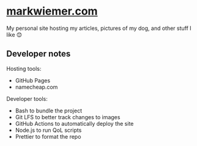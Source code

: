 # [markwiemer.com](https://markwiemer.com)

My personal site hosting my articles, pictures of my dog, and other stuff I like 😊

## Developer notes

Hosting tools:

- GitHub Pages
- namecheap.com

Developer tools:

- Bash to bundle the project
- Git LFS to better track changes to images
- GitHub Actions to automatically deploy the site
- Node.js to run QoL scripts
- Prettier to format the repo
